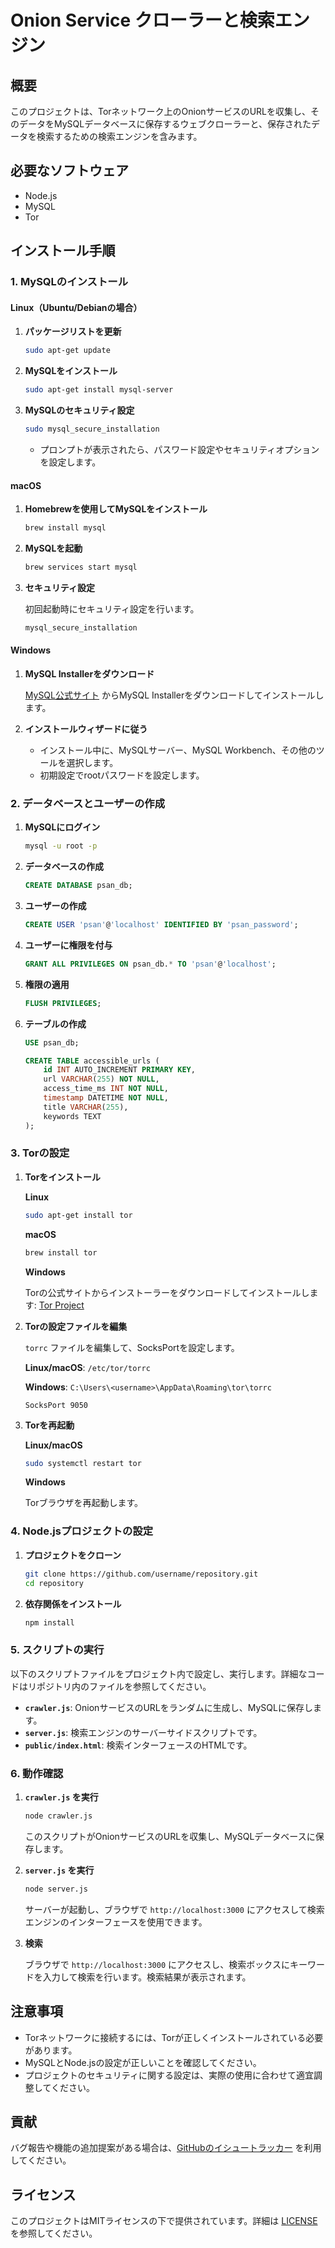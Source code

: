 # Onion Service クローラーと検索エンジン

## 概要

このプロジェクトは、Torネットワーク上のOnionサービスのURLを収集し、そのデータをMySQLデータベースに保存するウェブクローラーと、保存されたデータを検索するための検索エンジンを含みます。

## 必要なソフトウェア

- Node.js
- MySQL
- Tor

## インストール手順

### 1. MySQLのインストール

#### **Linux（Ubuntu/Debianの場合）**

1. **パッケージリストを更新**

    ```bash
    sudo apt-get update
    ```

2. **MySQLをインストール**

    ```bash
    sudo apt-get install mysql-server
    ```

3. **MySQLのセキュリティ設定**

    ```bash
    sudo mysql_secure_installation
    ```

    - プロンプトが表示されたら、パスワード設定やセキュリティオプションを設定します。

#### **macOS**

1. **Homebrewを使用してMySQLをインストール**

    ```bash
    brew install mysql
    ```

2. **MySQLを起動**

    ```bash
    brew services start mysql
    ```

3. **セキュリティ設定**

    初回起動時にセキュリティ設定を行います。

    ```bash
    mysql_secure_installation
    ```

#### **Windows**

1. **MySQL Installerをダウンロード**

    [MySQL公式サイト](https://dev.mysql.com/downloads/installer/) からMySQL Installerをダウンロードしてインストールします。

2. **インストールウィザードに従う**

    - インストール中に、MySQLサーバー、MySQL Workbench、その他のツールを選択します。
    - 初期設定でrootパスワードを設定します。

### 2. データベースとユーザーの作成

1. **MySQLにログイン**

    ```bash
    mysql -u root -p
    ```

2. **データベースの作成**

    ```sql
    CREATE DATABASE psan_db;
    ```

3. **ユーザーの作成**

    ```sql
    CREATE USER 'psan'@'localhost' IDENTIFIED BY 'psan_password';
    ```

4. **ユーザーに権限を付与**

    ```sql
    GRANT ALL PRIVILEGES ON psan_db.* TO 'psan'@'localhost';
    ```

5. **権限の適用**

    ```sql
    FLUSH PRIVILEGES;
    ```

6. **テーブルの作成**

    ```sql
    USE psan_db;

    CREATE TABLE accessible_urls (
        id INT AUTO_INCREMENT PRIMARY KEY,
        url VARCHAR(255) NOT NULL,
        access_time_ms INT NOT NULL,
        timestamp DATETIME NOT NULL,
        title VARCHAR(255),
        keywords TEXT
    );
    ```

### 3. Torの設定

1. **Torをインストール**

    **Linux**

    ```bash
    sudo apt-get install tor
    ```

    **macOS**

    ```bash
    brew install tor
    ```

    **Windows**

    Torの公式サイトからインストーラーをダウンロードしてインストールします: [Tor Project](https://www.torproject.org/)

2. **Torの設定ファイルを編集**

    `torrc` ファイルを編集して、SocksPortを設定します。

    **Linux/macOS**: `/etc/tor/torrc`

    **Windows**: `C:\Users\<username>\AppData\Roaming\tor\torrc`

    ```text
    SocksPort 9050
    ```

3. **Torを再起動**

    **Linux/macOS**

    ```bash
    sudo systemctl restart tor
    ```

    **Windows**

    Torブラウザを再起動します。

### 4. Node.jsプロジェクトの設定

1. **プロジェクトをクローン**

    ```bash
    git clone https://github.com/username/repository.git
    cd repository
    ```

2. **依存関係をインストール**

    ```bash
    npm install
    ```

### 5. スクリプトの実行

以下のスクリプトファイルをプロジェクト内で設定し、実行します。詳細なコードはリポジトリ内のファイルを参照してください。

- **`crawler.js`**: OnionサービスのURLをランダムに生成し、MySQLに保存します。
- **`server.js`**: 検索エンジンのサーバーサイドスクリプトです。
- **`public/index.html`**: 検索インターフェースのHTMLです。

### 6. 動作確認

1. **`crawler.js` を実行**

    ```bash
    node crawler.js
    ```

    このスクリプトがOnionサービスのURLを収集し、MySQLデータベースに保存します。

2. **`server.js` を実行**

    ```bash
    node server.js
    ```

    サーバーが起動し、ブラウザで `http://localhost:3000` にアクセスして検索エンジンのインターフェースを使用できます。

3. **検索**

    ブラウザで `http://localhost:3000` にアクセスし、検索ボックスにキーワードを入力して検索を行います。検索結果が表示されます。

## 注意事項

- Torネットワークに接続するには、Torが正しくインストールされている必要があります。
- MySQLとNode.jsの設定が正しいことを確認してください。
- プロジェクトのセキュリティに関する設定は、実際の使用に合わせて適宜調整してください。

## 貢献

バグ報告や機能の追加提案がある場合は、[GitHubのイシュートラッカー](https://github.com/username/repository/issues) を利用してください。

## ライセンス

このプロジェクトはMITライセンスの下で提供されています。詳細は [LICENSE](LICENSE) を参照してください。
